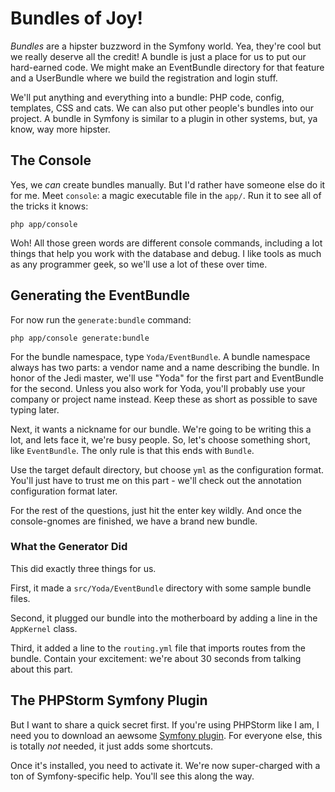 # Bundles of Joy!

*Bundles* are a hipster buzzword in the Symfony world. Yea, they're cool
but we really deserve all the credit! A bundle is just a place for us to
put our hard-earned code. We might make an EventBundle directory for that
feature and a UserBundle where we build the registration and login stuff.

We'll put anything and everything into a bundle: PHP code, config, templates,
CSS and cats. We can also put other people's bundles into our project. A
bundle in Symfony is similar to a plugin in other systems, but, ya know, way
more hipster.

## The Console

Yes, we *can* create bundles manually. But I'd rather have someone else
do it for me. Meet `console`: a magic executable file in the `app/`.
Run it to see all of the tricks it knows:

```terminal
php app/console
```

Woh! All those green words are different console commands, including a lot
things that help you work with the database and debug. I like tools as much
as any programmer geek, so we'll use a lot of these over time.

## Generating the EventBundle

For now run the `generate:bundle` command:

```terminal
php app/console generate:bundle
```

For the bundle namespace, type `Yoda/EventBundle`. A bundle namespace always
has two parts: a vendor name and a name describing the bundle. In honor of
the Jedi master, we'll use "Yoda" for the first part and EventBundle for the
second. Unless you also work for Yoda, you'll probably use your company or
project name instead. Keep these as short as possible to save typing later.

Next, it wants a nickname for our bundle. We're going to be writing this
a lot, and lets face it, we're busy people. So, let's choose something short,
like `EventBundle`. The only rule is that this ends with `Bundle`.

Use the target default directory, but choose `yml` as the configuration
format. You'll just have to trust me on this part - we'll check out the
annotation configuration format later.

For the rest of the questions, just hit the enter key wildly. And once the
console-gnomes are finished, we have a brand new bundle.

### What the Generator Did

This did exactly three things for us.

First, it made a `src/Yoda/EventBundle` directory with some sample bundle
files.

Second, it plugged our bundle into the motherboard by adding a line in the
`AppKernel` class.

Third, it added a line to the `routing.yml` file that imports routes from
the bundle. Contain your excitement: we're about 30 seconds from talking
about this part.

## The PHPStorm Symfony Plugin

But I want to share a quick secret first. If you're using PHPStorm like I
am, I need you to download an aewsome [Symfony plugin][Symfony plugin]. For everyone else,
this is totally *not* needed, it just adds some shortcuts.

Once it's installed, you need to activate it. We're now super-charged with
a ton of Symfony-specific help. You'll see this along the way.

[Symfony plugin]: http://plugins.jetbrains.com/plugin/7219?pr=phpStorm
